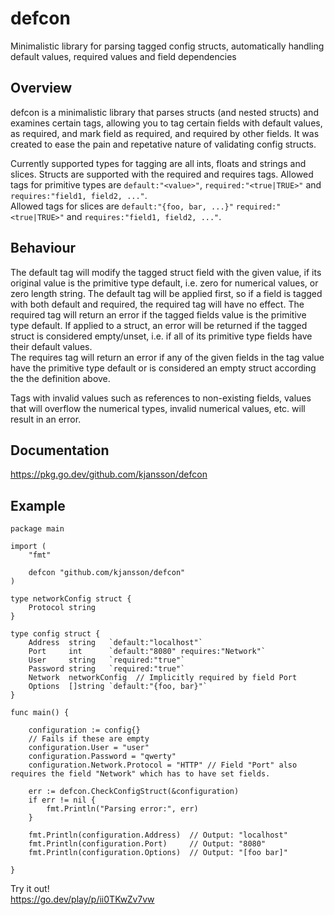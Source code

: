 # defcon
Minimalistic library for parsing tagged config structs, automatically handling default values, required values and field dependencies

## Overview
defcon is a minimalistic library that parses structs (and nested structs) and examines certain tags, allowing you to tag certain fields with default values, as required, and mark field as required, and required by other fields. It was created to ease the pain and repetative nature of validating config structs.  

Currently supported types for tagging are all ints, floats and strings and slices. Structs are supported with the required and requires tags.
Allowed tags for primitive types are `default:"<value>"`, `required:"<true|TRUE>"` and `requires:"field1, field2, ..."`.  
Allowed tags for slices are `default:"{foo, bar, ...}"` `required:"<true|TRUE>"` and `requires:"field1, field2, ..."`.  


## Behaviour
The default tag will modify the tagged struct field with the given value, if its original value is the primitive type default, i.e. zero for numerical values, or zero length string.
The default tag will be applied first, so if a field is tagged with both default and required, the required tag will have no effect.
The required tag will return an error if the tagged fields value is the primitive type default. If applied to a struct, an error will be returned if the tagged struct is considered empty/unset, i.e. if all of its primitive type fields have their default values.  
The requires tag will return an error if any of the given fields in the tag value have the primitive type default or is considered an empty struct according the the definition above.  

Tags with invalid values such as references to non-existing fields, values that will overflow the numerical types, invalid numerical values, etc. will result in an error.  


## Documentation
https://pkg.go.dev/github.com/kjansson/defcon

## Example

```
package main

import (
	"fmt"

	defcon "github.com/kjansson/defcon"
)

type networkConfig struct {
	Protocol string
}

type config struct {
	Address  string   `default:"localhost"`
	Port     int      `default:"8080" requires:"Network"`
	User     string   `required:"true"`
	Password string   `required:"true"`
	Network  networkConfig	// Implicitly required by field Port
	Options  []string `default:"{foo, bar}"`
}

func main() {

	configuration := config{}
	// Fails if these are empty
	configuration.User = "user"
	configuration.Password = "qwerty"
	configuration.Network.Protocol = "HTTP"	// Field "Port" also requires the field "Network" which has to have set fields. 

	err := defcon.CheckConfigStruct(&configuration)
	if err != nil {
		fmt.Println("Parsing error:", err)
	}

	fmt.Println(configuration.Address) 	// Output: "localhost"
	fmt.Println(configuration.Port)    	// Output: "8080"
	fmt.Println(configuration.Options)	// Output: "[foo bar]"

}
```

Try it out!  
https://go.dev/play/p/ii0TKwZv7vw